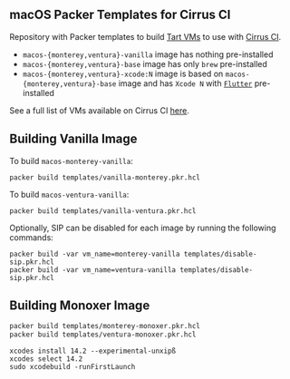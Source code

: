## macOS Packer Templates for Cirrus CI

Repository with Packer templates to build [Tart VMs](https://github.com/cirruslabs/tart) to use with [Cirrus CI](https://cirrus-ci.org/guide/macOS/).

* `macos-{monterey,ventura}-vanilla` image has nothing pre-installed
* `macos-{monterey,ventura}-base` image has only `brew` pre-installed
* `macos-{monterey,ventura}-xcode:N` image is based on `macos-{monterey,ventura}-base` image and has `Xcode N` with [`Flutter`](https://flutter.dev/) pre-installed

See a full list of VMs available on Cirrus CI [here](https://github.com/orgs/cirruslabs/packages?tab=packages&q=macos-).

## Building Vanilla Image

To build `macos-monterey-vanilla`:

```
packer build templates/vanilla-monterey.pkr.hcl
```

To build `macos-ventura-vanilla`:

```
packer build templates/vanilla-ventura.pkr.hcl
```

Optionally, SIP can be disabled for each image by running the following commands:

```
packer build -var vm_name=monterey-vanilla templates/disable-sip.pkr.hcl
packer build -var vm_name=ventura-vanilla templates/disable-sip.pkr.hcl
```

## Building Monoxer Image

```bash
packer build templates/monterey-monoxer.pkr.hcl
packer build templates/ventura-monoxer.pkr.hcl
```

```
xcodes install 14.2 --experimental-unxipß
xcodes select 14.2
sudo xcodebuild -runFirstLaunch
```
